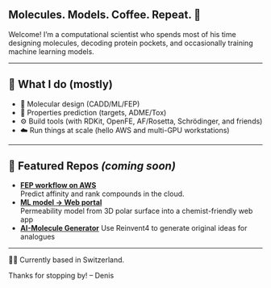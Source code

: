 ## Molecules. Models. Coffee. Repeat. 👋

Welcome! I’m a computational scientist who spends most of his time designing molecules, decoding protein pockets, and occasionally training machine learning models.

---

## 🔧 What I do (mostly)

- 🧬 Molecular design (CADD/ML/FEP)
- 🧠 Properties prediction (targets, ADME/Tox)
- ⚙️ Build tools (with RDKit, OpenFE, AF/Rosetta, Schrödinger, and friends)
- ☁️ Run things at scale (hello AWS and multi-GPU workstations)

---

## 📂 Featured Repos *(coming soon)*  

- **[FEP workflow on AWS](https://github.com/dbucher1234/openfe-fep-aws)**  
  Predict affinity and rank compounds in the cloud.
- **[ML model → Web portal](https://github.com/dbucher1234/ml-web-portal)**  
  Permeability model from 3D polar surface into a chemist-friendly web app  
- **[AI-Molecule Generator](https://github.com/dbucher1234/AI_molecular_generator)**
  Use Reinvent4 to generate original ideas for analogues

---

🧑‍🔬 Currently based in Switzerland. 

Thanks for stopping by! – Denis
